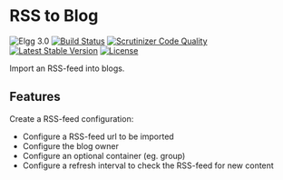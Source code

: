 RSS to Blog
===========

![Elgg 3.0](https://img.shields.io/badge/Elgg-3.0-green.svg)
[![Build Status](https://scrutinizer-ci.com/g/ColdTrick/rss_to_blog/badges/build.png?b=master)](https://scrutinizer-ci.com/g/ColdTrick/rss_to_blog/build-status/master)
[![Scrutinizer Code Quality](https://scrutinizer-ci.com/g/ColdTrick/rss_to_blog/badges/quality-score.png?b=master)](https://scrutinizer-ci.com/g/ColdTrick/rss_to_blog/?branch=master)
[![Latest Stable Version](https://poser.pugx.org/coldtrick/rss_to_blog/v/stable.svg)](https://packagist.org/packages/coldtrick/rss_to_blog)
[![License](https://poser.pugx.org/coldtrick/rss_to_blog/license.svg)](https://packagist.org/packages/coldtrick/rss_to_blog)

Import an RSS-feed into blogs.

Features
--------

Create a RSS-feed configuration:

- Configure a RSS-feed url to be imported
- Configure the blog owner
- Configure an optional container (eg. group)
- Configure a refresh interval to check the RSS-feed for new content
